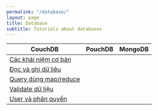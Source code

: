 ```yaml
---
permalink: "/database/"
layout: page
title: Database
subtitle: Tutorials about databases
---
```



CouchDB | PouchDB | MongoDB
--- | --- | ---
[Các khái niệm cơ bản](/db-couchdb-cac-khai-niem-co-ban) | |
[Đọc và ghi dữ liêu](/db-couchdb-doc-va-ghi-du-lieu) | |
[Query dùng map/reduce](/db-couchdb-query-dung-map-reduce) | |
[Validate dữ liệu](/db-couchdb-validate-du-lieu) | |
[User và phân quyền](/db-couchdb-user-va-phan-quyen) | |
